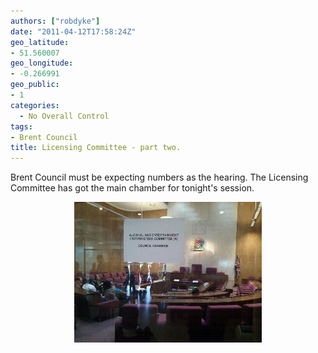 ```yaml
---
authors: ["robdyke"]
date: "2011-04-12T17:58:24Z"
geo_latitude:
- 51.560007
geo_longitude:
- -0.266991
geo_public:
- 1
categories:
  - No Overall Control
tags:
- Brent Council
title: Licensing Committee - part two.
---
```

Brent Council must be expecting numbers as the hearing. The Licensing Committee has got the main chamber for tonight's session.

<a alt="image" href="/pubfiles/2011/04/wpid-IMG_20110412_1850501.jpg"><img style="display:block;margin-right:auto;margin-left:auto;" alt="image" src="/pubfiles/2011/04/wpid-IMG_20110412_185050.jpg" /></a>
